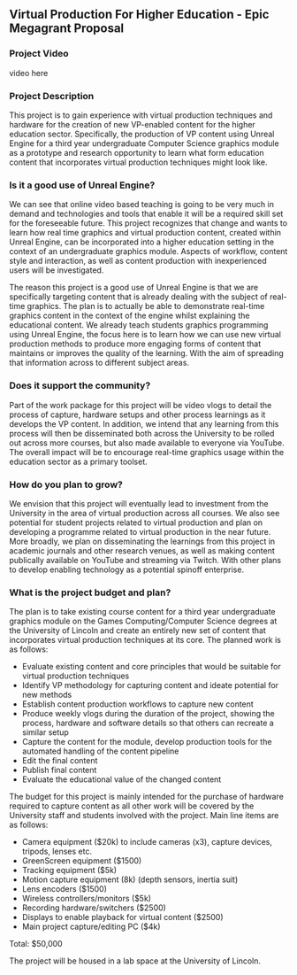 ## Virtual Production For Higher Education - Epic Megagrant Proposal

### Project Video
video here

### Project Description
This project is to gain experience with virtual production techniques and hardware for the creation of new VP-enabled content for the higher education sector. Specifically, the production of VP content using Unreal Engine for a third year undergraduate Computer Science graphics module as a prototype and research opportunity to learn what form education content that incorporates virtual production techniques might look like.

### Is it a good use of Unreal Engine?
We can see that online video based teaching is going to be very much in demand and technologies and tools that enable it will be a required skill set for the foreseeable future. This project recognizes that change and wants to learn how real time graphics and virtual production content, created within Unreal Engine, can be incorporated into a higher education setting in the context of an undergraduate graphics module. Aspects of workflow, content style and interaction, as well as content production with inexperienced users will be investigated.

The reason this project is a good use of Unreal Engine is that we are specifically targeting content that is already dealing with the subject of real-time graphics. The plan is to actually be able to demonstrate real-time graphics content in the context of the engine whilst explaining the educational content. We already teach students graphics programming using Unreal Engine, the focus here is to learn how we can use new virtual production methods to produce more engaging forms of content that maintains or improves the quality of the learning. With the aim of spreading that information across to different subject areas.

### Does it support the community?
Part of the work package for this project will be video vlogs to detail the process of capture, hardware setups and other process learnings as it develops the VP content. In addition, we intend that any learning from this process will then be disseminated both across the University to be rolled out across more courses, but also made available to everyone via YouTube. The overall impact will be to encourage real-time graphics usage within the education sector as a primary toolset.

### How do you plan to grow? 
We envision that this project will eventually lead to investment from the University in the area of virtual production across all courses. We also see potential for student projects related to virtual production and plan on developing a programme related to virtual production in the near future. More broadly, we plan on disseminating the learnings from this project in academic journals and other research venues, as well as making content publically available on YouTube and streaming via Twitch. With other plans to develop enabling technology as a potential spinoff enterprise.

### What is the project budget and plan?
The plan is to take existing course content for a third year undergraduate graphics module on the Games Computing/Computer Science degrees at the University of Lincoln and create an entirely new set of content that incorporates virtual production techniques at its core. The planned work is as follows:

- Evaluate existing content and core principles that would be suitable for virtual production techniques
- Identify VP methodology for capturing content and ideate potential for new methods
- Establish content production workflows to capture new content
- Produce weekly vlogs during the duration of the project, showing the process, hardware and software details so that others can recreate a similar setup
- Capture the content for the module, develop production tools for the automated handling of the content pipeline
- Edit the final content
- Publish final content
- Evaluate the educational value of the changed content

The budget for this project is mainly intended for the purchase of hardware required to capture content as all other work will be covered by the University staff and students involved with the project. Main line items are as follows:

- Camera equipment ($20k) to include cameras (x3), capture devices, tripods, lenses etc.
- GreenScreen equipment ($1500)
- Tracking equipment ($5k)
- Motion capture equipment (8k) (depth sensors, inertia suit)
- Lens encoders ($1500)
- Wireless controllers/monitors ($5k)
- Recording hardware/switchers ($2500)
- Displays to enable playback for virtual content ($2500)
- Main project capture/editing PC ($4k)

Total: $50,000

The project will be housed in a lab space at the University of Lincoln.
